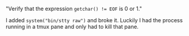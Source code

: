 "Verify that the expression `getchar() != EOF` is 0 or 1."

I added `system("bin/stty raw")` and broke it. Luckily I had the process running in a tmux pane and only had to kill that pane.
